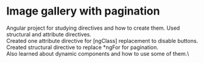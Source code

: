 # Image gallery with pagination

Angular project for studying directives and how to create them. Used structural and attribute directives.\
Created one attribute directive for [ngClass] replacement to disable buttons.\
Created structural directive to replace \*ngFor for pagination.\
Also learned about dynamic components and how to use some of them.\
